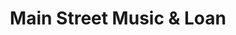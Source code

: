 ---
title: "Main Street Music & Loan"
url: /north-wilkesboro/main-street-music-und-loan/
shop: Musik
---
